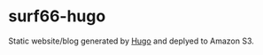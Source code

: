 # surf66-hugo

Static website/blog generated by [Hugo](https://gohugo.io/) and deplyed to Amazon S3.

